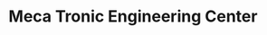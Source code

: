 ---
title: "Meca Tronic Engineering Center"
url: /fleury-les-aubrais/meca-tronic-engineering-center/
shop: Autowerkstatt
---